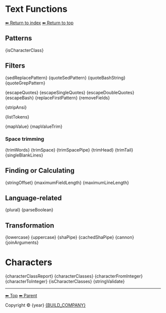 # Text Functions

[⬅ Return to index](index.md)
[⬅ Return to top](../index.md)

## Patterns

{isCharacterClass}

## Filters

{sedReplacePattern}
{quoteSedPattern}
{quoteBashString}
{quoteGrepPattern}

{escapeQuotes}
{escapeSingleQuotes}
{escapeDoubleQuotes}
{escapeBash}
{replaceFirstPattern}
{removeFields}

{stripAnsi}

{listTokens}

{mapValue}
{mapValueTrim}

### Space trimming

{trimWords}
{trimSpace}
{trimSpacePipe}
{trimHead}
{trimTail}
{singleBlankLines}

## Finding or Calculating

{stringOffset}
{maximumFieldLength}
{maximumLineLength}

## Language-related

{plural}
{parseBoolean}

## Transformation

{lowercase}
{uppercase}
{shaPipe}
{cachedShaPipe}
{cannon}
{joinArguments}

# Characters

{characterClassReport}
{characterClasses}
{characterFromInteger}
{characterToInteger}
{isCharacterClasses}
{stringValidate}

<!-- TEMPLATE footer 5 -->
<hr />

[⬅ Top](index.md) [⬅ Parent ](../index.md)

Copyright &copy; {year} [{BUILD_COMPANY}]({BUILD_COMPANY_LINK}{title})
